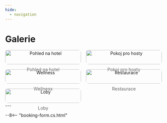 ```yaml
---
hide:
  - navigation
---
```


# **Galerie**

<style>
.gallery {
  display: grid;
  grid-template-columns: repeat(auto-fit, minmax(200px, 1fr));
  gap: 1rem;
}
.gallery figure {
  margin: 0;
  text-align: center;
}
.gallery img {
  width: 100%;
  border-radius: 8px;
}
.gallery figcaption {
  font-size: 0.9rem;
  color: #666;
  margin-top: 0.5rem;
}
</style>

<div class="gallery">

<figure>
  <img src="https://placehold.co/400" alt="Pohled na hotel">
  <figcaption>Pohled na hotel</figcaption>
</figure>

<figure>
  <img src="https://placehold.co/400" alt="Pokoj pro hosty">
  <figcaption>Pokoj pro hosty</figcaption>
</figure>

<figure>
  <img src="https://placehold.co/400" alt="Wellness">
  <figcaption>Wellness</figcaption>
</figure>

<figure>
  <img src="https://placehold.co/400" alt="Restaurace">
  <figcaption>Restaurace</figcaption>
</figure>

<figure>
  <img src="https://placehold.co/400" alt="Loby">
  <figcaption>Loby</figcaption>
</figure>

</div>
---

--8<-- "booking-form.cs.html"